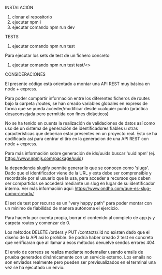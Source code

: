 INSTALACIÓN

1. clonar el repositorio
2. ejecutar npm i
3. ejecutar comando npm run dev

TESTS

1. ejecutar comando npm run test

Para ejecutar los sets de test de un fichero concreto

1. ejecutar comando npm run test test/<<nombre-fichero>>

CONSIDERACIONES

El presente código está orientado a montar una API REST muy básica en node + express.

Para poder compartir información entre los diferentes ficheros de routes bajo la carpeta /routes, se han creado variables globales en express de forma que se pueda acceder/modificar desde cualquier punto (práctica desaconsejada pero permitida con fines didácticos)

No se ha tenido en cuenta la realización de validaciones de datos así como uso de un sistema de generación de identificadores fiables u otras características que deberían estar presentes en un proyecto real. Esto se ha codificado así para centrar el tiro en la generacion de una API REST con node + express.

Para más información sobre generación de ids/uuids buscar 'uuid npm' (ej. https://www.npmjs.com/package/uuid)

la dependencia slugify permite generar lo que se conocen como 'slugs'. Dado que el identificador viene de la URL y esta debe ser comprensible y recordable por el usuario que la usa, para acceder a recursos que deben ser compartidos se accederá mediante un slug en lugar de su identificador interno. Ver más información aquí: https://www.ondho.com/que-es-slug-como-crearlo/

El set de test por recurso es un "very happy path" para poder montar con un mínimo de fiabilidad de manera autónoma el ejercicio.

Para hacerlo por cuenta propia, borrar el contenido al completo de app.js y carpeta routes y comenzar de 0.

Los métodos DELETE /orders y PUT /contacts/:id no existen dado que el diseño de la API así lo prohible. Se podría haber creado 2 test en concreto que verificaran que al llamar a esos métodos devuelve sendos errores 404

El envío de correos se realiza mediante nodemailer usando emails de prueba generados dinámicamente con un servicio externo. Los emails no son enviados realmente pero pueden ser previsualizados en el terminal una vez se ha ejecutado un envío.
